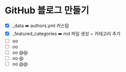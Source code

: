 # GitHub 블로그 만들기
- [x] _data ➡️ authors.yml 커스텀 
- [x] _featured_categories ➡️ md 파일 생성 ~ 카테고리 추가
- [ ] oo 
- [ ] oo 
- [ ] oo @@
- [ ] oo @
- [ ] oo @@
